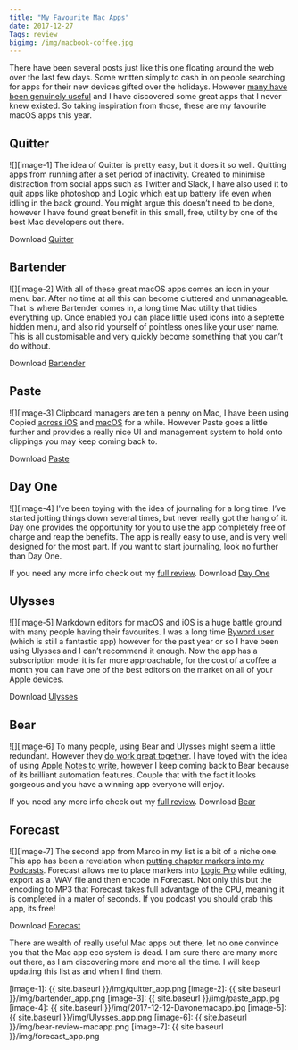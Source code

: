 ```yaml
---
title: "My Favourite Mac Apps"
date: 2017-12-27
Tags: review
bigimg: /img/macbook-coffee.jpg
---
```

There have been several posts just like this one floating around the web over the last few days. Some written simply to cash in on people searching for apps for their new devices gifted over the holidays. However [many have been genuinely useful][1] and I have discovered some great apps that I never knew existed. So taking inspiration from those, these are my favourite macOS apps this year.

## Quitter
![][image-1]
The idea of Quitter is pretty easy, but it does it so well. Quitting apps from running after a set period of inactivity. Created to minimise distraction from social apps such as Twitter and Slack, I have also used it to quit apps like photoshop and Logic which eat up battery life even when idling in the back ground. You might argue this doesn’t need to be done, however I have found great benefit in this small, free, utility by one of the best Mac developers out there.

Download [Quitter][2]

## Bartender
![][image-2]
With all of these great macOS apps comes an icon in your menu bar. After no time at all this can become cluttered and unmanageable. That is where Bartender comes in, a long time Mac utility that tidies everything up. Once enabled you can place little used icons into a septette hidden menu, and also rid yourself of pointless ones like your user name. This is all customisable and very quickly become something that you can’t do without.

Download [Bartender][3]

## Paste
![][image-3]
Clipboard managers are ten a penny on Mac, I have been using Copied [across iOS][4] and [macOS][5] for a while. However Paste goes a little further and provides a really nice UI and management system to hold onto clippings you may keep coming back to.

Download [Paste][6]

## Day One
![][image-4]
I’ve been toying with the idea of journaling for a long time. I’ve started jotting things down several times, but never really got the hang of it. Day one provides the opportunity for you to use the app completely free of charge and reap the benefits. The app is really easy to use, and is very well designed for the most part. If you want to start journaling, look no further than Day One.

If you need any more info check out my [full review][7].
Download [Day One][8]

## Ulysses
![][image-5]
Markdown editors for macOS and iOS is a huge battle ground with many people having their favourites. I was a long time [Byword user][9] (which is still a fantastic app) however for the past year or so I have been using Ulysses and I can’t recommend it enough. Now the app has a subscription model it is far more approachable, for the cost of a coffee a month you can have one of the best editors on the market on all of your Apple devices.

Download [Ulysses][10]

## Bear
![][image-6]
To many people, using Bear and Ulysses might seem a little redundant. However they [do work great together][11].  I have toyed with the idea of using [Apple Notes to write][12], however I keep coming back to Bear because of its brilliant automation features. Couple that with the fact it looks gorgeous and you have a winning app everyone will enjoy.

If you need any more info check out my [full review][13].
Download [Bear][14]

## Forecast
![][image-7]
The second app from Marco in my list is a bit of a niche one. This app has been a revelation when [putting chapter markers into my Podcasts][15].  Forecast allows me to place markers into [Logic Pro][16] while editing, export as a .WAV file and then encode in Forecast. Not only this but the encoding to MP3 that Forecast takes full advantage of the CPU, meaning it is completed in a mater of seconds. If you podcast you should grab this app, its free!

Download [Forecast][17]

There are wealth of really useful Mac apps out there, let no one convince you that the Mac app eco system is dead. I am sure there are many more out there, as I am discovering more and more all the time. I will keep updating this list as and when I find them.

[1]:	https://www.timothybuck.me/blog/20-incredible-mac-apps-from-2017
[2]:	https://marco.org/apps
[3]:	https://www.macbartender.com
[4]:	https://itunes.apple.com/gb/app/copied/id1015767349?mt=8&at=1000ltj4
[5]:	https://itunes.apple.com/gb/app/copied/id1026349850?mt=12&at=1000ltj4
[6]:	https://itunes.apple.com/gb/app/paste-2/id967805235?mt=12&at=1000ltj4
[7]:	https://www.gr36.com/post/2017-12-20-day-one-review/
[8]:	https://itunes.apple.com/gb/app/day-one/id1055511498?mt=12&at=1000ltj4
[9]:	https://itunes.apple.com/gb/app/byword/id420212497?mt=12&at=1000ltj4
[10]:	https://itunes.apple.com/gb/app/ulysses/id1225570693?mt=12&at=1000ltj4
[11]:	https://www.gr36.com/post/2017-08-21-bear-and-ulysses/
[12]:	https://www.gr36.com/post/2017-09-06-applenotes-write/
[13]:	https://www.gr36.com/post/2017-01-19-bear-app-review/
[14]:	https://itunes.apple.com/gb/app/bear/id1091189122?mt=12&at=1000ltj4
[15]:	https://www.gr36.com/post/2017-08-27-chapters-podcasts/
[16]:	https://itunes.apple.com/gb/app/logic-pro-x/id634148309?mt=12&at=1000ltj4
[17]:	https://overcast.fm/forecast

[image-1]:	{{ site.baseurl }}/img/quitter_app.png
[image-2]:	{{ site.baseurl }}/img/bartender_app.png
[image-3]:	{{ site.baseurl }}/img/paste_app.jpg
[image-4]:	{{ site.baseurl }}/img/2017-12-12-Dayonemacapp.jpg
[image-5]:	{{ site.baseurl }}/img/Ulysses_app.png
[image-6]:	{{ site.baseurl }}/img/bear-review-macapp.png
[image-7]:	{{ site.baseurl }}/img/forecast_app.png
